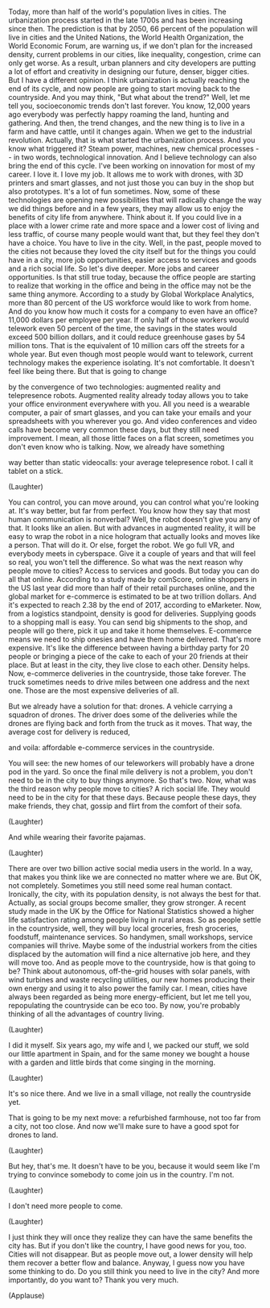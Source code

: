 
Today, more than half
of the world&#39;s population lives in cities.
The urbanization process
started in the late 1700s
and has been increasing since then.
The prediction is that by 2050,
66 percent of the population
will live in cities
and the United Nations,
the World Health Organization,
the World Economic Forum, are warning us,
if we don&#39;t plan
for the increased density,
current problems in our cities,
like inequality, congestion, crime
can only get worse.
As a result, urban planners
and city developers
are putting a lot of effort and creativity
in designing our future,
denser, bigger cities.
But I have a different opinion.
I think urbanization is actually
reaching the end of its cycle,
and now people are going to start
moving back to the countryside.
And you may think,
&quot;But what about the trend?&quot;
Well, let me tell you,
socioeconomic trends don&#39;t last forever.
You know, 12,000 years ago
everybody was perfectly happy
roaming the land, hunting and gathering.
And then, the trend changes,
and the new thing
is to live in a farm and have cattle,
until it changes again.
When we get to the industrial revolution.
Actually, that is what started
the urbanization process.
And you know what triggered it?
Steam power, machines,
new chemical processes --
in two words, technological innovation.
And I believe technology
can also bring the end of this cycle.
I&#39;ve been working on innovation
for most of my career.
I love it. I love my job.
It allows me to work with drones,
with 3D printers and smart glasses,
and not just those you can buy in the shop
but also prototypes.
It&#39;s a lot of fun sometimes.
Now, some of these technologies
are opening new possibilities
that will radically change
the way we did things before
and in a few years,
they may allow us
to enjoy the benefits of city life
from anywhere.
Think about it.
If you could live in a place
with a lower crime rate
and more space
and a lower cost of living
and less traffic,
of course many people would want that,
but they feel they don&#39;t have a choice.
You have to live in the city.
Well, in the past,
people moved to the cities
not because they loved the city itself
but for the things
you could have in a city,
more job opportunities,
easier access to services and goods
and a rich social life.
So let&#39;s dive deeper.
More jobs and career opportunities.
Is that still true today,
because the office people
are starting to realize
that working in the office
and being in the office
may not be the same thing anymore.
According to a study
by Global Workplace Analytics,
more than 80 percent of the US workforce
would like to work from home.
And do you know how much it costs
for a company to even have an office?
11,000 dollars per employee per year.
If only half of those workers
would telework
even 50 percent of the time,
the savings in the states
would exceed 500 billion dollars,
and it could reduce greenhouse gases
by 54 million tons.
That is the equivalent
of 10 million cars
off the streets for a whole year.
But even though most people
would want to telework,
current technology
makes the experience isolating.
It&#39;s not comfortable.
It doesn&#39;t feel like being there.
But that is going to change

by the convergence of two technologies:
augmented reality and telepresence robots.
Augmented reality already today
allows you to take your office
environment everywhere with you.
All you need is a wearable computer,
a pair of smart glasses,
and you can take your emails
and your spreadsheets
with you wherever you go.
And video conferences and video calls
have become very common these days,
but they still need improvement.
I mean, all those little faces
on a flat screen,
sometimes you don&#39;t
even know who is talking.
Now, we already have something

way better than static videocalls:
your average telepresence robot.
I call it tablet on a stick.

(Laughter)

You can control, you can move around,
you can control what you&#39;re looking at.
It&#39;s way better, but far from perfect.
You know how they say
that most human
communication is nonverbal?
Well, the robot doesn&#39;t
give you any of that.
It looks like an alien.
But with advances in augmented reality,
it will be easy to wrap the robot
in a nice hologram
that actually looks
and moves like a person.
That will do it.
Or else, forget the robot.
We go full VR,
and everybody meets in cyberspace.
Give it a couple of years
and that will feel so real,
you won&#39;t tell the difference.
So what was the next reason
why people move to cities?
Access to services and goods.
But today you can do all that online.
According to a study made by comScore,
online shoppers in the US last year
did more than half
of their retail purchases online,
and the global market for e-commerce
is estimated to be
at two trillion dollars.
And it&#39;s expected to reach 2.38
by the end of 2017,
according to eMarketer.
Now, from a logistics standpoint,
density is good for deliveries.
Supplying goods
to a shopping mall is easy.
You can send big shipments to the shop,
and people will go there, pick it up
and take it home themselves.
E-commerce means we need to ship onesies
and have them home delivered.
That&#39;s more expensive.
It&#39;s like the difference between
having a birthday party for 20 people
or bringing a piece of the cake
to each of your 20 friends at their place.
But at least in the city,
they live close to each other.
Density helps.
Now, e-commerce deliveries
in the countryside,
those take forever.
The truck sometimes needs to drive miles
between one address and the next one.
Those are the most expensive
deliveries of all.

But we already have a solution for that:
drones.
A vehicle carrying a squadron of drones.
The driver does some of the deliveries
while the drones are flying
back and forth from the truck as it moves.
That way, the average cost
for delivery is reduced,

and voila:
affordable e-commerce services
in the countryside.

You will see:
the new homes of our teleworkers
will probably have
a drone pod in the yard.
So once the final mile delivery
is not a problem,
you don&#39;t need to be in the city
to buy things anymore.
So that&#39;s two.
Now, what was the third reason
why people move to cities?
A rich social life.
They would need to be
in the city for that these days.
Because people these days,
they make friends,
they chat, gossip and flirt
from the comfort of their sofa.

(Laughter)

And while wearing their favorite pajamas.

(Laughter)

There are over two billion
active social media users in the world.
In a way, that makes you think
like we are connected
no matter where we are.
But OK, not completely.
Sometimes you still need
some real human contact.
Ironically, the city,
with its population density,
is not always the best for that.
Actually, as social groups become smaller,
they grow stronger.
A recent study made in the UK
by the Office for National Statistics
showed a higher life satisfaction rating
among people living in rural areas.
So as people settle in the countryside,
well, they will buy local groceries,
fresh groceries, foodstuff,
maintenance services.
So handymen, small workshops,
service companies will thrive.
Maybe some of the industrial
workers from the cities
displaced by the automation
will find a nice alternative job here,
and they will move too.
And as people move to the countryside,
how is that going to be?
Think about autonomous,
off-the-grid houses with solar panels,
with wind turbines
and waste recycling utilities,
our new homes producing their own energy
and using it to also power the family car.
I mean, cities have always been regarded
as being more energy-efficient,
but let me tell you,
repopulating the countryside
can be eco too.
By now, you&#39;re probably thinking
of all the advantages of country living.

(Laughter)

I did it myself.
Six years ago, my wife and I,
we packed our stuff,
we sold our little apartment in Spain,
and for the same money
we bought a house with a garden
and little birds that come
singing in the morning.

(Laughter)

It&#39;s so nice there.
And we live in a small village,
not really the countryside yet.

That is going to be my next move:
a refurbished farmhouse,
not too far from a city, not too close.
And now we&#39;ll make sure
to have a good spot for drones to land.

(Laughter)

But hey, that&#39;s me.
It doesn&#39;t have to be you,
because it would seem
like I&#39;m trying to convince somebody
to come join us in the country.
I&#39;m not.

(Laughter)

I don&#39;t need more people to come.

(Laughter)

I just think they will
once they realize they can have
the same benefits the city has.
But if you don&#39;t like the country,
I have good news for you, too.
Cities will not disappear.
But as people move out,
a lower density will help them
recover a better flow and balance.
Anyway, I guess now
you have some thinking to do.
Do you still think
you need to live in the city?
And more importantly,
do you want to?
Thank you very much.

(Applause)

